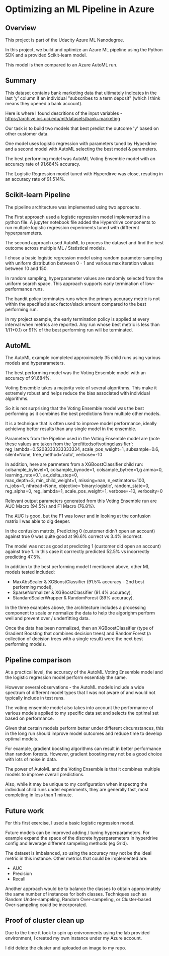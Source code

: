# Optimizing an ML Pipeline in Azure

## Overview
This project is part of the Udacity Azure ML Nanodegree.

In this project, we build and optimize an Azure ML pipeline using the Python SDK and a provided Scikit-learn model.

This model is then compared to an Azure AutoML run.

## Summary

This dataset contains bank marketing data that ultimately indicates in the last 'y' column if an individual "subscribes to a term deposit" (which I think means they opened a bank account).

Here is where I found descritions of the input variables - https://archive.ics.uci.edu/ml/datasets/bank+marketing

Our task is to build two models that best predict the outcome 'y' based on other customer data.  

One model uses logistic regression with parameters tuned by Hyperdrive and a second model with AutoML selecting the best model & parameters.
 
The best performing model was AutoML Voting Ensemble model with an accuracy rate of 91.684% accuracy.  

The Logistic Regression model tuned with Hyperdirve was close, resuting in an accuracy rate of 91.514%.

## Scikit-learn Pipeline

The pipeline architecture was implemented using two approachs.  

The First approach used a logistic regression model implemented in a python file.  A jupyter notebook file added the Hyperdrive components to run multiple logistic regression experiments tuned with diffferent hyperparameters.    

The second approach used AutoML to process the dataset and find the best outcome across multiple ML / Statistical models.  

I chose a basic logistic regression model using random parameter sampling with uniform distribution between 0 - 1 and various max iteration values between 10 and 150.  

In random sampling, hyperparameter values are randomly selected from the uniform search space.  This approach supports early termination of low-performance runs. 

The bandit policy terminates runs when the primary accuracy metric is not within the specified slack factor/slack amount compared to the best performing run.

In my project example, the early termination policy is applied at every interval when metrics are reported. Any run whose best metric is less than 1/(1+0.1) or 91% of the best performing run will be terminated.


## AutoML

The AutoML example completed approximately 35 child runs using various models and hyperarameters.  

The best performing model was the Voting Ensemble model with an accuracy of 91.684%.   

Voting Ensemble takes a majority vote of several algorithms. This make it extremely robust and helps reduce the bias associated with individual algorithms. 

So it is not surprising that the Voting Ensemble model was the best performing as it combines the best predictions from multiple other models. 

It is a technique that is often used to improve model performance, ideally achieivng better results than any single model in the ensemble.  

Parameters from the Pipeline used in the Voting Ensemble model are (note these values are taken from the 'prefittedsoftvotingclassifier':  
 reg_lambda=0.5208333333333334,
 scale_pos_weight=1,
 subsample=0.6,
 silent=None,
 tree_method='auto',
 verbose=-10

In addition, here are parmeters from a XGBoostClassifier child run:
 colsample_bylevel=1, 
 colsample_bynode=1,
 colsample_bytree=1,g
 amma=0,
 learning_rate=0.1,
 ax_delta_step=0,  
 max_depth=3, 
 min_child_weight=1, 
 missing=nan,
 n_estimators=100, 
 n_jobs=1, 
 nthread=None,
 objective='binary:logistic', 
 random_state=0,
 reg_alpha=0, 
 reg_lambda=1,
 scale_pos_weight=1, 
 verbose=-10,
 verbosity=0

Relevant output parameters generated from this Voting Ensemble run are AUC Macro (94.5%) and F1 Macro (76.8%).  

The AUC is good, but the F1 was lower and in looking at the confusion matrix I was able to dig deeper.  

In the confusion matrtix, Predicting 0 (customer didn't open an account) against true 0 was quite good at 96.6% correct vs 3.4% incorrect.  

The model was not as good at predicting 1 (customer did open an account) against true 1.  In this case it corrrectly predicted 52.5% vs incorrectly predicting 47.5%.

In addition to the best performing model I mentioned above, other ML models tested included:
* MaxAbsScaler & XGBoostClassifier (91.5% accuracy - 2nd best performing model), 
* SparseNormalizer & XGBoostClassifier (91.4% accuracy), 
* StandardScalerWrapper & RandomForest (89% accuracy). 

In the three examples above, the architecture includes a processing component to scale or normalize the data to help the algorighm perform well and prevent over / underfitting data.

Once the data has been normalized, then an XGBoostClassifier (type of Gradient Boosting that combines decision trees) and RandomForest (a collection of decision trees with a single result) were the next best performing models.


## Pipeline comparison

At a practical level, the accuracy of the AutoML Voting Ensemble model and the logistic regression model perform essentialy the same.  

However several observations - the AutoML models include a wide spectrum of different model types that I was not aware of and would not typically include in test runs.  

The voting ensemble model also takes into account the performance of various models applied to my specific data set and selects the optimal set based on performance. 

Given that certain models perform better under different circumstances, this in the long run should improve model outcomes and reduce time to develop optimal models.

For example, gradient boosting algorithms can result in better performance than random forests.  However, gradient boosting may not be a good choice with lots of noise in data.

The power of AutoML and the Voting Ensemble is that it combines multiple models to improve overall predictions.  

Also, while it may be unique to my configuration when inspectng the individual child runs under experiments, they are generally fast, most completing in less than 1 minute.  


## Future work

For this first exercise, I used a basic logistic regression model.  

Future models can be improved adding / tuning hyperparameters. For example expand the space of the discrete hyperparemeters in hyperdrive config and leverage different sampeling methods (eg Grid).  

The dataset is imbalanced, so using the accuracy may not be the ideal metric in this instance.  Other metrics that could be implemented are:
* AUC
* Precision
* Recall

Another approach would be to balance the classes to obtain approximately the same number of instances for both classes.  Techniques such as Random Under-sampeling, Random Over-sampeling, or Cluster-based Over-sampeling could be incorporated.


## Proof of cluster clean up

Due to the time it took to spin up enivronments using the lab provided environment, I created my own instance under my Azure account. 

I did delete the cluster and uploaded an image to my repo.
